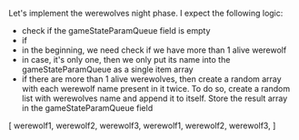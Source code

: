 Let's implement the werewolves night phase. I expect the following logic:
- check if the gameStateParamQueue field is empty
- if 
- in the beginning, we need check if we have more than 1 alive werewolf
- in case, it's only one, then we only put its name into the gameStateParamQueue as a single item array
- if there are more than 1 alive werewolves, then create a random array with each werewolf name present in it twice. To do so, create a random list  with werewolves name and append it to itself. Store the result array in the gameStateParamQueue field

[
    werewolf1, 
    werewolf2, 
    werewolf3,
    werewolf1, 
    werewolf2, 
    werewolf3, 
]